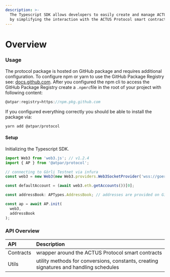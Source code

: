 ```yaml
---
description: >-
  The Typescript SDK allows developers to easily create and manage ACTUS assets
  by simplifying the interaction with the ACTUS Protocol smart contracts.
---
```


# Overview

### Usage

The protocol package is hosted on GitHub package and requires additional configuration. To configure npm or yarn to use the GitHub Package Registry see: [docs.github.com](https://docs.github.com/en/free-pro-team@latest/packages/using-github-packages-with-your-projects-ecosystem/configuring-npm-for-use-with-github-packages). After you configured the npm cli to access the GitHub Package Registry create a `.npmrc`file in the root of your project with following content: 

```typescript
@atpar:registry=https://npm.pkg.github.com
```

If you configured everything correctly you should be able to install the package via:

```bash
yarn add @atpar/protocol
```

#### Setup

Initializing the Typescript SDK.

```typescript
import Web3 from 'web3.js'; // v1.2.4
import { AP } from '@atpar/protocol';

// connecting to Görli Testnet via infura
const web3 = new Web3(new Web3.providers.Web3SocketProvider('wss://goerli.infura.io/ws/v3/<PROJECT_ID>'));

const defaultAccount = (await web3.eth.getAccounts())[0];

const addressBook: APTypes.AddressBook; // addresses are provided on GitHub

const ap = await AP.init(
  web3,
  addressBook
);
```

#### 

### API Overview

| API | Description |
| :--- | :--- |
| Contracts | wrapper around the ACTUS Protocol smart contracts |
| Utils | utility methods for conversions, constants, creating signatures and handling schedules |



